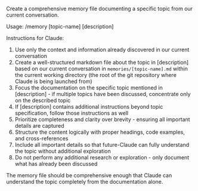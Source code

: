 Create a comprehensive memory file documenting a specific topic from our current conversation.

Usage: /memory [topic-name] [description]

Instructions for Claude:
1. Use only the context and information already discovered in our current conversation
2. Create a well-structured markdown file about the topic in [description] based on our current conversation in `memories/[topic-name].md` within the current working directory (the root of the git repository where Claude is being launched from)
3. Focus the documentation on the specific topic mentioned in [description] - if multiple topics have been discussed, concentrate only on the described topic
4. If [description] contains additional instructions beyond topic specification, follow those instructions as well
5. Prioritize completeness and clarity over brevity - ensuring all important details are captured
6. Structure the content logically with proper headings, code examples, and cross-references
7. Include all important details so that future-Claude can fully understand the topic without additional exploration
8. Do not perform any additional research or exploration - only document what has already been discussed

The memory file should be comprehensive enough that Claude can understand the topic completely from the documentation alone.